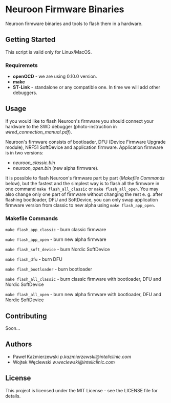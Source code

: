 # Neuroon Firmware Binaries #

Neuroon firmware binaries and tools to flash them in a hardware.

## Getting Started ##

This script is valid only for Linux/MacOS.

### Requiremets ###

- __openOCD__ - we are using 0.10.0 version.
- __make__
- __ST-Link__ - standalone or any compatible one. In time we will add other debuggers.

## Usage ##

If you would like to flash Neuroon's firmware you should connect your hardware to the SWD debugger (photo-instruction in _wired\_connection\_manual.pdf_).

Neuroon's firmware consists of bootloader, DFU (Device Firmware Upgrade module), NRF51 SoftDevice and application firmware. Application firmware
is in two versions:
- _neuroon\_classic.bin_
- _neuroon\_open.bin_ (new alpha firmware).

It is possible to flash Neuroon's firmware part by part (_Makefile Commands_ below), but the fastest and the simplest way is to flash all the firmware in one command ```make flash_all_classic``` or ```make flash_all_open```. You may also change only one part of firmware without changing the rest e. g. after flashing bootloader, DFU and SoftDevice, you can only swap application firmware version from classic to new alpha using ```make flash_app_open```.

### Makefile Commands ###

```make flash_app_classic``` - burn classic firmware

```make flash_app_open``` - burn new alpha firmware

```make flash_soft_device``` - burn Nordic SoftDevice

```make flash_dfu``` - burn DFU

```make flash_bootloader``` - burn bootloader

```make flash_all_classic``` - burn classic firmware with bootloader, DFU and Nordic SoftDevice

```make flash_all_open``` - burn new alpha firmware with bootloader, DFU and Nordic SoftDevice

## Contributing ##

Soon...

## Authors ##

- Paweł Kaźmierzewski _p.kazmierzewski@inteliclinic.com_
- Wojtek Węclewski    _w.weclewski@inteliclinic.com_

## License ##

This project is licensed under the MIT License - see the LICENSE file for details.
